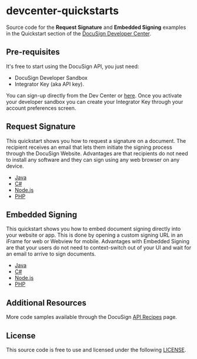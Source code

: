 # devcenter-quickstarts 

Source code for the **Request Signature** and **Embedded Signing** examples in the Quickstart section of the [DocuSign Developer Center](https://www.docusign.com/developer-center).  

## Pre-requisites

It's free to start using the DocuSign API, you just need:

- DocuSign Developer Sandbox 
- Integrator Key (aka API key).

You can sign-up directly from the Dev Center or [here](https://secure.docusign.com/signup/developer).  Once you activate your developer sandbox you can create your Integrator Key through your account preferences screen.

## Request Signature

This quickstart shows you how to request a signature on a document. The recipient receives an email that lets them initiate the signing process through the DocuSign Website. Advantages are that recipients do not need to install any software and they can sign using any web browser on any device.

* [Java](1-SignatureRequest/SignatureRequest.java)
* [C#](1-SignatureRequest/SignatureRequest.cs)
* [Node.js](1-SignatureRequest/signatureRequest.js)
* [PHP](1-SignatureRequest/SignatureRequest.php)

## Embedded Signing

This quickstart shows you how to embed document signing directly into your website or app. This is done by opening a custom signing URL in an iFrame for web or Webview for mobile. Advantages with Embedded Signing are that your users do not need to context-switch out of your UI and wait for an email to arrive to sign documents.

* [Java](2-EmbeddedSigning/EmbeddedSigning.java)
* [C#](2-EmbeddedSigning/EmbeddedSigning.cs)
* [Node.js](2-EmbeddedSigning/embeddedSigning.js)
* [PHP](2-EmbeddedSigning/EmbeddedSigning.php)

## Additional Resources

More code samples available through the DocuSign [API Recipes](https://www.docusign.com/developer-center/recipes) page.  

## License

This source code is free to use and licensed under the following [LICENSE](LICENSE).
